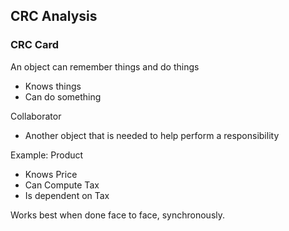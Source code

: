 ## CRC Analysis

### CRC Card
An object can remember things and do things

- Knows things
- Can do something

Collaborator
- Another object that is needed to help perform a responsibility


Example:
Product
- Knows Price
- Can Compute Tax
- Is dependent on Tax

Works best when done face to face, synchronously.

